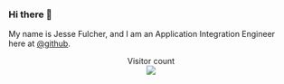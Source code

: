 ### Hi there 👋

My name is Jesse Fulcher, and I am an Application Integration Engineer here at [@github](http://github.com/github).

<p align="center"> 
  Visitor count<br>
  <img src="https://profile-counter.glitch.me/sagar-viradiya/count.svg" />
</p>
